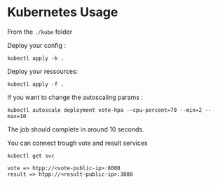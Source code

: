 # Kubernetes Usage

From the `./kube` folder

Deploy your config :

```
kubectl apply -k .
```

Deploy your ressources:

```
kubectl apply -f .
```

If you want to change the autoscaling params :

```
kubectl autoscale deployment vote-hpa --cpu-percent=70 --min=2 --max=10
```

The job should complete in around 10 seconds.

You can connect trough vote and result services

```
kubectl get svc

vote => htpp://<vote-public-ip>:8000
result => htpp://<result-public-ip>:3000
```
